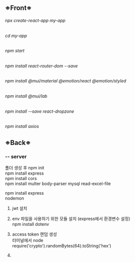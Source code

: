 ## ※Front※
###### npx create-react-app my-app   
###### cd my-app   
###### npm start   

###### npm install react-router-dom --save    
###### npm install @mui/material @emotion/react @emotion/styled   
###### npm install @mui/lab   
###### npm install --save react-dropzone   
###### npm install axios   

  


## ※Back※
### -- server
폴더 생성 후 npm init   
npm install express     
npm install cors    
npm install multer body-parser mysql read-excel-file  

npm install express    
            nodemon   
               
1. jwt 설치   

2. env 파일을 사용하기 위한 모듈 설치 (express에서 환경변수 설정)   
npm install dotenv   

3. access token 랜덤 생성   
터미널에서 node    
require('crypto').randomBytes(64).toString('hex')   

4.